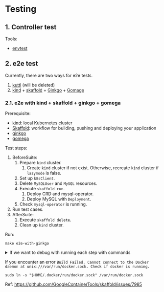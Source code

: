 # Testing

## 1. Controller test

Tools:

- [envtest](https://pkg.go.dev/sigs.k8s.io/controller-runtime/pkg/envtest)

## 2. e2e test

Currently, there are two ways for e2e tests.

1. [kuttl](https://kuttl.dev/) (will be deleted)
1. [kind](https://kind.sigs.k8s.io/) + [skaffold](https://skaffold.dev/) + [Ginkgo](https://onsi.github.io/ginkgo/) + [Gomage](https://onsi.github.io/gomega/)

### 2.1. e2e with kind + skaffold + ginkgo + gomega

Prerequisite:
- [kind](https://kind.sigs.k8s.io/): local Kubernetes cluster
- [Skaffold](https://skaffold.dev/): workflow for building, pushing and deploying your application
- [ginkgo](https://onsi.github.io/ginkgo/)
- [gomega](https://onsi.github.io/gomega/)

Test steps:
1. BeforeSuite:
    1. Prepare `kind` cluster.
        1. Create `kind` cluster if not exist. Otherwise, recreate `kind` cluster if `lazymode` is false.
    1. Set up `k8sClient`.
    1. Delete `MySQLUser` and `MySQL` resources.
    1. Execute `skaffold run`.
        1. Deploy CRD and mysql-operator.
        1. Deploy MySQL with `Deployment`.
    1. Check `mysql-operator` is running.
1. Run test cases.
1. AfterSuite:
    1. Execute `skaffold delete`.
    1. Clean up `kind` cluster.

Run:

```
make e2e-with-ginkgo
```

<details><summary>If we want to debug with running each step with commands</summary>

1. Create a `kind` cluster:
    ```bash
    kind create cluster --name mysql-operator-e2e --kubeconfig e2e/kubeconfig --config e2e/kind-config.yml --wait 30s
    ```
1. Delete `MySQLUser` resources if exists.
    1. Delete the object:
        ```bash
        kubectl delete mysqluser john --kubeconfig e2e/kubeconfig
        ```
    1. Remove the finalizer if stuck:
        ```bash
        kubectl patch mysqluser john -p '{"metadata":{"finalizers": []}}' --type=merge --kubeconfig e2e/kubeconfig
        ```
1. Delete `MySQL` resources if exists.
    1. Delete the object:
        ```bash
        kubectl delete mysql mysql-sample --kubeconfig e2e/kubeconfig
        ```
    1. Remove the finalizer if stuck:
        ```
        kubectl patch mysql mysql-sample -p '{"metadata":{"finalizers": []}}' --type=merge --kubeconfig e2e/kubeconfig
        ```
1. Deploy `CRD`, `mysql-operator`, and MySQL with `Deployment`:
    ```
    cd e2e && skaffold run --kubeconfig kubeconfig --tail
    ```

</details>

If you encounter an error `Build Failed. Cannot connect to the Docker daemon at unix:///var/run/docker.sock. Check if docker is running.`

```
sudo ln -s "$HOME/.docker/run/docker.sock" /var/run/docker.sock
```

Ref: https://github.com/GoogleContainerTools/skaffold/issues/7985
